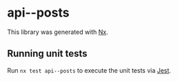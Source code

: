 # api--posts

This library was generated with [Nx](https://nx.dev).

## Running unit tests

Run `nx test api--posts` to execute the unit tests via [Jest](https://jestjs.io).
